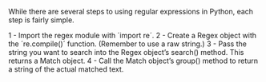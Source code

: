 While there are several steps to using regular expressions in Python, each step is fairly simple.

1 - Import the regex module with ´import re´.
2 - Create a Regex object with the ´re.compile()´ function. (Remember to use a raw string.)
3 - Pass the string you want to search into the Regex object’s search() method. This returns a Match object.
4 - Call the Match object’s group() method to return a string of the actual matched text.